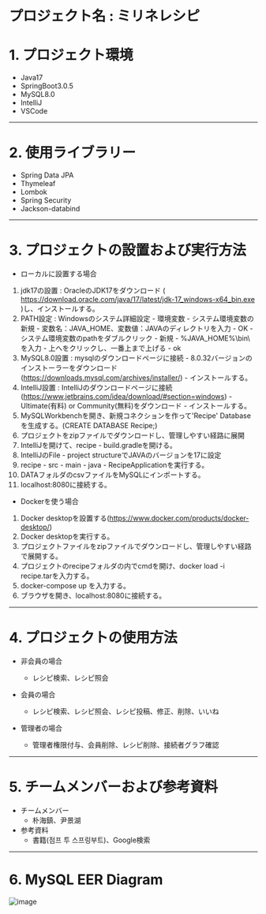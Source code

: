 プロジェクト名 : ミリネレシピ
===


# 1. プロジェクト環境

* Java17
* SpringBoot3.0.5
* MySQL8.0
* IntelliJ
* VSCode

***

# 2. 使用ライブラリー

* Spring Data JPA
* Thymeleaf
* Lombok
* Spring Security
* Jackson-databind

***

# 3. プロジェクトの設置および実行方法

* ローカルに設置する場合
 1. jdk17の設置 : OracleのJDK17をダウンロード ( https://download.oracle.com/java/17/latest/jdk-17_windows-x64_bin.exe )し、インストールする。
 2. PATH設定 : Windowsのシステム詳細設定 - 環境変数 - システム環境変数の新規 - 変数名：JAVA_HOME、変数値：JAVAのディレクトリを入力 - OK - システム環境変数のpathをダブルクリック - 新規 - %JAVA_HOME%\bin\ を入力 - 上へをクリックし、一番上まで上げる - ok
 3. MySQL8.0設置 : mysqlのダウンロードページに接続 - 8.0.32バージョンのインストーラーをダウンロード(https://downloads.mysql.com/archives/installer/) - インストールする。
 4. IntelliJ設置 : IntelliJのダウンロードページに接続(https://www.jetbrains.com/idea/download/#section=windows) - Ultimate(有料) or Community(無料)をダウンロード - インストールする。
 5. MySQLWorkbenchを開き、新規コネクションを作って'Recipe' Databaseを生成する。(CREATE DATABASE Recipe;)
 6. プロジェクトをzipファイルでダウンロードし、管理しやすい経路に展開
 4. IntelliJを開けて、recipe - build.gradleを開ける。
 5. IntelliJのFile - project structureでJAVAのバージョンを17に設定
 6. recipe - src - main - java - RecipeApplicationを実行する。
 7. DATAフォルダのcsvファイルをMySQLにインポートする。
 8. localhost:8080に接続する。

* Dockerを使う場合
 1. Docker desktopを設置する(https://www.docker.com/products/docker-desktop/)
 2. Docker desktopを実行する。
 3. プロジェクトファイルをzipファイルでダウンロードし、管理しやすい経路で展開する。
 4. プロジェクトのrecipeフォルダの内でcmdを開け、docker load -i recipe.tarを入力する。
 5. docker-compose up を入力する。
 6. ブラウザを開き、localhost:8080に接続する。
 


***

# 4. プロジェクトの使用方法

* 非会員の場合
  * レシピ検索、レシピ照会

* 会員の場合
  * レシピ検索、レシピ照会、レシピ投稿、修正、削除、いいね
 
* 管理者の場合
  * 管理者権限付与、会員削除、レシピ削除、接続者グラフ確認
  
***

# 5. チームメンバーおよび参考資料
  * チームメンバー
    * 朴海鎮、尹景湖
  * 参考資料
    * 書籍(점프 투 스프링부트)、Google検索
   
***

# 6. MySQL EER Diagram

![image](https://user-images.githubusercontent.com/125540360/233840943-cb039ec4-6206-4e5a-9776-bdad1ac47a6e.png)
